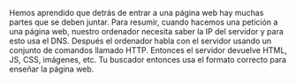 Hemos aprendido que detrás de entrar a una página web hay muchas partes que se deben juntar. Para resumir, cuando hacemos una petición a una página web, nuestro ordenador necesita saber la IP del servidor y para esto usa el DNS. Después el ordenador habla con el servidor usando un conjunto de comandos llamado HTTP. Entonces el servidor devuelve HTML, JS, CSS, imágenes, etc. Tu buscador entonces usa el formato correcto para enseñar la página web.